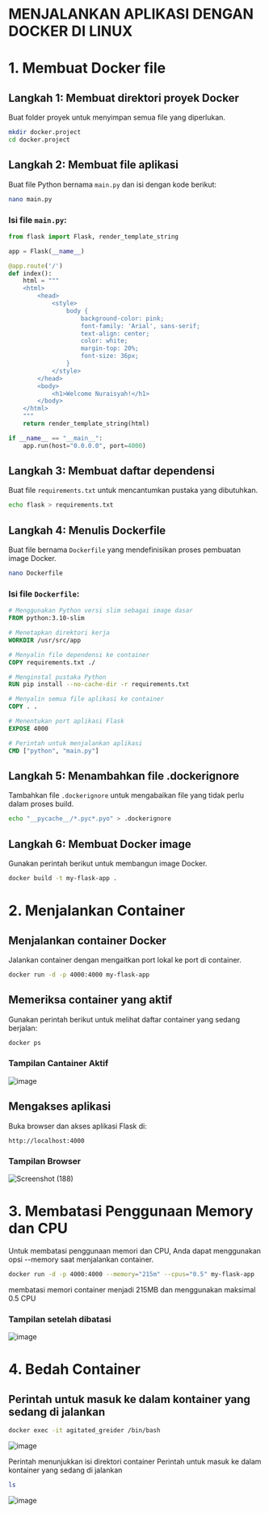 # MENJALANKAN APLIKASI DENGAN DOCKER DI LINUX

# 1. Membuat Docker file
## Langkah 1: Membuat direktori proyek Docker
Buat folder proyek untuk menyimpan semua file yang diperlukan.
```bash
mkdir docker.project
cd docker.project
```

## Langkah 2: Membuat file aplikasi
Buat file Python bernama `main.py` dan isi dengan kode berikut:
```bash
nano main.py
```
### Isi file `main.py`:
```python
from flask import Flask, render_template_string

app = Flask(__name__)

@app.route('/')
def index():
    html = """
    <html>
        <head>
            <style>
                body {
                    background-color: pink;
                    font-family: 'Arial', sans-serif;
                    text-align: center;
                    color: white;
                    margin-top: 20%;
                    font-size: 36px;
                }
            </style>
        </head>
        <body>
            <h1>Welcome Nuraisyah!</h1>
        </body>
    </html>
    """
    return render_template_string(html)

if __name__ == "__main__":
    app.run(host="0.0.0.0", port=4000)
```

## Langkah 3: Membuat daftar dependensi
Buat file `requirements.txt` untuk mencantumkan pustaka yang dibutuhkan.
```bash
echo flask > requirements.txt
```

## Langkah 4: Menulis Dockerfile
Buat file bernama `Dockerfile` yang mendefinisikan proses pembuatan image Docker.
```bash
nano Dockerfile
```
### Isi file `Dockerfile`:
```dockerfile
# Menggunakan Python versi slim sebagai image dasar
FROM python:3.10-slim

# Menetapkan direktori kerja
WORKDIR /usr/src/app

# Menyalin file dependensi ke container
COPY requirements.txt ./

# Menginstal pustaka Python
RUN pip install --no-cache-dir -r requirements.txt

# Menyalin semua file aplikasi ke container
COPY . .

# Menentukan port aplikasi Flask
EXPOSE 4000

# Perintah untuk menjalankan aplikasi
CMD ["python", "main.py"]
```

## Langkah 5: Menambahkan file .dockerignore
Tambahkan file `.dockerignore` untuk mengabaikan file yang tidak perlu dalam proses build.
```bash
echo "__pycache__/*.pyc*.pyo" > .dockerignore
```

## Langkah 6: Membuat Docker image
Gunakan perintah berikut untuk membangun image Docker.
```bash
docker build -t my-flask-app .
```

# 2. Menjalankan Container 
## Menjalankan container Docker
Jalankan container dengan mengaitkan port lokal ke port di container.
```bash
docker run -d -p 4000:4000 my-flask-app
```

## Memeriksa container yang aktif
Gunakan perintah berikut untuk melihat daftar container yang sedang berjalan:
```bash
docker ps
```
### Tampilan Cantainer Aktif
![image](https://github.com/user-attachments/assets/391a1786-6c92-4119-a17f-47bde25bb281)

## Mengakses aplikasi
Buka browser dan akses aplikasi Flask di:
```
http://localhost:4000
```
### Tampilan Browser
![Screenshot (188)](https://github.com/user-attachments/assets/796790dd-7c1e-44c7-8efc-04c9cefa0a1c)


# 3. Membatasi Penggunaan Memory dan CPU
Untuk membatasi penggunaan memori dan CPU, Anda dapat menggunakan opsi --memory saat menjalankan container.
```bash
docker run -d -p 4000:4000 --memory="215m" --cpus="0.5" my-flask-app
```
membatasi memori container menjadi 215MB dan menggunakan maksimal 0.5 CPU 
### Tampilan setelah dibatasi
![image](https://github.com/user-attachments/assets/3eeef629-49e7-4dc0-83b5-25a46878123d)


# 4. Bedah Container
## Perintah untuk masuk ke dalam kontainer yang sedang di jalankan
```bash
docker exec -it agitated_greider /bin/bash
```
![image](https://github.com/user-attachments/assets/906467b4-24e4-4b48-b947-2424c96f3bf5)

 Perintah menunjukkan isi direktori container
 Perintah untuk masuk ke dalam kontainer yang sedang di jalankan
```bash
ls
```
![image](https://github.com/user-attachments/assets/0333f38b-2bda-4775-9712-ef78b0a9cc5c)




 
